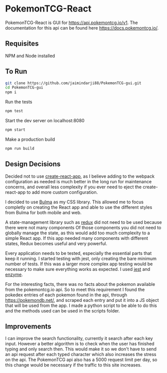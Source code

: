 # PokemonTCG-React

PokemonTCG-React is GUI for https://api.pokemontcg.io/v1.
The documentation for this api can be found here https://docs.pokemontcg.io/.

## Requisites

NPM and Node installed

## To Run

```bash
git clone https://github.com/jaimindarji88/PokemonTCG-gui.git
cd PokemonTCG-gui
npm i
```

Run the tests

```bash
npm test
```

Start the dev server on localhost:8080

```bash
npm start
```

Make a production build

```bash
npm run build
```

## Design Decisions

Decided not to use [create-react-app](https://github.com/facebook/create-react-app), as I believe adding to the webpack configuration as needed is much better in the long run for maintenance concerns, and overall less complexity if you ever need to eject the create-react-app to add more custom configuration.

I decided to use [Bulma](https://github.com/jgthms/bulma) as my CSS library. This allowed me to focus completly on creating the React app and able to use the different styles from Bulma for both mobile and web.

A state-management library such as [redux](https://github.com/reduxjs/redux) did not need to be used because there were not many components Of those components you did not need to globally manage the state, as this would add too much complexity to a simple React app. If this app needed many components with different states, Redux becomes useful and very powerful.

Every application needs to be tested, especially the essential parts that keep it running. I started testing with jest, only creating the bare minimum number of tests. If this was a larger more complex app testing would be necessary to make sure everything works as expected. I used [jest](https://github.com/facebook/jest) and [enzyme](https://github.com/airbnb/enzyme).

For the interesting facts, there was no facts about the pokemon available from the pokemontcg.io api. So to meet this requirement I found the pokedex entries of each pokemon found in the api, through https://pokemondb.net/, and scraped each entry and put it into a JS object that will be used from the app. I made a python script to be able to do this and the methods used can be used in the scripts folder.

## Improvements

I can improve the search functionality, currently it search after each key input. However a better algorithm is to check when the user has finished typing and only search then. This would make it so we don't have to send an api request after each typed character which also increases the stress on the api. The PokemonTCG api also has a 5000 request limit per day, so this change would be necessary if the traffic to this site increases.
